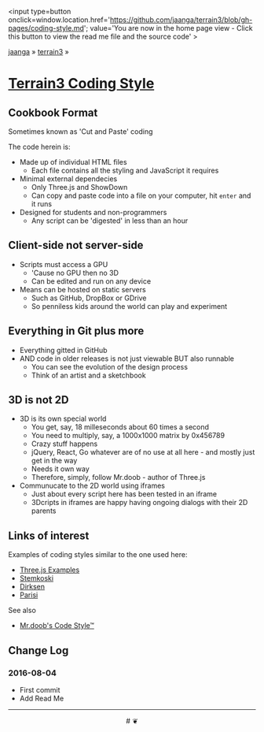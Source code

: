 <span style=display:none; >[You are now in a GitHub source code view - click this link to view the home page]
( http://jaanga.github.io/terrain3/#coding-style.md "View file as a web page." )</span>
<input type=button onclick=window.location.href='https://github.com/jaanga/terrain3/blob/gh-pages/coding-style.md'; 
value='You are now in the home page view - Click this button to view the read me file and the source code' >

[jaanga]( https://jaanga.github.io ) &raquo; [terrain3]( http://fgx.github.io/terrain3/  ) &raquo;

[Terrain3 Coding Style]( http://jaanga.github.io/terrain3/#coding-style.md )
===


## Cookbook Format

Sometimes known as 'Cut and Paste' coding

The code herein is:

* Made up of individual HTML files
	* Each file contains all the styling and JavaScript it requires
* Minimal external dependecies
	* Only Three.js and ShowDown
	* Can copy and paste code into a file on your computer, hit `enter` and it runs
* Designed for students and non-programmers
	* Any script can be 'digested' in less than an hour


## Client-side not server-side

* Scripts must access a GPU
	* 'Cause no GPU then no 3D
	* Can be edited and run on any device
* Means can be hosted on static servers
	* Such as GitHub, DropBox or GDrive
	* So penniless kids around the world can play and experiment


## Everything in Git plus more

* Everything gitted in GitHub
* AND code in older releases is not just viewable BUT also runnable
	* You can see the evolution of the design process
	* Think of an artist and a sketchbook

## 3D is not 2D

* 3D is its own special world
	* You get, say, 18 milleseconds about 60 times a second
	* You need to multiply, say, a 1000x1000 matrix by 0x456789
	* Crazy stuff happens
	* jQuery, React, Go whatever are of no use at all here - and mostly just get in the way
	* Needs it own way
	* Therefore, simply, follow Mr.doob - author of Three.js
* Communucate to the 2D world using iframes
	* Just about every script here has been tested in an iframe
	* 3Dcripts in iframes are happy having ongoing dialogs with their 2D parents


## Links of interest

Examples of coding styles similar to the one used here:

* [Three.js Examples]( http://threejs.org/examples/ )
* [Stemkoski]( http://stemkoski.github.io/Three.js/ )
* [Dirksen ]( http://www.smartjava.org/content/all-109-examples-my-book-threejs-threejs-version-r63 )
* [Parisi]( https://github.com/tparisi/WebGLBook )

See also

* [Mr.doob's Code Style™]( https://github.com/mrdoob/three.js/wiki/Mr.doob's-Code-Style%E2%84%A2 )



## Change Log

### 2016-08-04

* First commit
* Add Read Me


***

<center title='FGx ~ a place to fly' >
# <a href=javascript:window.scrollTo(0,0); style=text-decoration:none; > ❦ </a>
</center>
